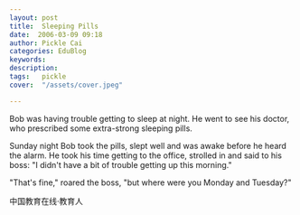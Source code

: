 ```yaml
---
layout: post  
title:  Sleeping Pills  
date:  2006-03-09 09:18  
author: Pickle Cai  
categories: EduBlog  
keywords: 
description:   
tags:	pickle   
cover:  "/assets/cover.jpeg"  

---  
```

    
Bob was having trouble getting to sleep at night. He went to see his doctor, who prescribed some extra-strong sleeping pills. 

Sunday night Bob took the pills, slept well and was awake before he heard the alarm. He took his time getting to the office, strolled in and said to his boss: "I didn't have a bit of trouble getting up this morning." 

"That's fine," roared the boss, "but where were you Monday and Tuesday?" 



		    
 中国教育在线·教育人

